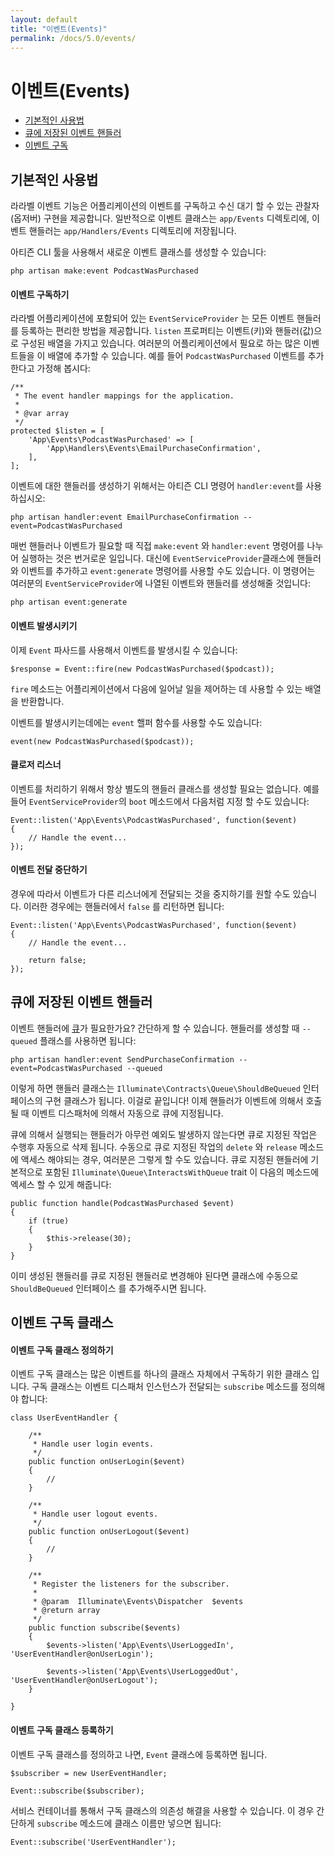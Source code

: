 ```yaml
---
layout: default
title: "이벤트(Events)"
permalink: /docs/5.0/events/
---
```


# 이벤트(Events)

- [기본적인 사용법](#basic-usage)
- [큐에 저장된 이벤트 핸들러](#queued-event-handlers)
- [이벤트 구독](#event-subscribers)

<a name="basic-usage"></a>
## 기본적인 사용법

라라벨 이벤트 기능은 어플리케이션의 이벤트를 구독하고 수신 대기 할 수 있는 관찰자(옵저버) 구현을 제공합니다. 일반적으로 이벤트 클래스는 `app/Events` 디렉토리에, 이벤트 핸들러는 `app/Handlers/Events` 디렉토리에 저장됩니다. 

아티즌 CLI 툴을 사용해서 새로운 이벤트 클래스를 생성할 수 있습니다:

	php artisan make:event PodcastWasPurchased

#### 이벤트 구독하기

라라벨 어플리케이션에 포함되어 있는 `EventServiceProvider` 는 모든 이벤트 핸들러를 등록하는 편리한 방법을 제공합니다. `listen` 프로퍼티는 이벤트(키)와 핸들러(값)으로 구성된 배열을 가지고 있습니다. 여러분의 어플리케이션에서 필요로 하는 많은 이벤트들을 이 배열에 추가할 수 있습니다. 예를 들어 `PodcastWasPurchased` 이벤트를 추가한다고 가정해 봅시다:

	/**
	 * The event handler mappings for the application.
	 *
	 * @var array
	 */
	protected $listen = [
		'App\Events\PodcastWasPurchased' => [
			'App\Handlers\Events\EmailPurchaseConfirmation',
		],
	];

이벤트에 대한 핸들러를 생성하기 위해서는 아티즌 CLI 명령어 `handler:event`를 사용하십시오:

	php artisan handler:event EmailPurchaseConfirmation --event=PodcastWasPurchased

매번 핸들러나 이벤트가 필요할 때 직접 `make:event` 와 `handler:event` 명령어를 나누어 실행하는 것은 번거로운 일입니다. 대신에 `EventServiceProvider`클래스에 핸들러와 이벤트를 추가하고 `event:generate` 명령어를 사용할 수도 있습니다. 이 명령어는 여러분의 `EventServiceProvider`에 나열된 이벤트와 핸들러를 생성해줄 것입니다:

	php artisan event:generate

#### 이벤트 발생시키기 

이제 `Event` 파사드를 사용해서 이벤트를 발생시킬 수 있습니다:

	$response = Event::fire(new PodcastWasPurchased($podcast));

`fire` 메소드는 어플리케이션에서 다음에 일어날 일을 제어하는 데 사용할 수 있는 배열을 반환합니다.

이벤트를 발생시키는데에는 `event` 핼퍼 함수를 사용할 수도 있습니다:

	event(new PodcastWasPurchased($podcast));

#### 클로저 리스너

이벤트를 처리하기 위해서 항상 별도의 핸들러 클래스를 생성할 필요는 없습니다. 예를 들어 `EventServiceProvider`의 `boot` 메소드에서 다음처럼 지정 할 수도 있습니다:

	Event::listen('App\Events\PodcastWasPurchased', function($event)
	{
		// Handle the event...
	});

#### 이벤트 전달 중단하기

경우에 따라서 이벤트가 다른 리스너에게 전달되는 것을 중지하기를 원할 수도 있습니다. 이러한 경우에는 핸들러에서 `false` 를 리턴하면 됩니다:

	Event::listen('App\Events\PodcastWasPurchased', function($event)
	{
		// Handle the event...

		return false;
	});

<a name="queued-event-handlers"></a>
## 큐에 저장된 이벤트 핸들러

이벤트 핸들러에 [큐](/docs/5.0/queues)가 필요한가요? 간단하게 할 수 있습니다. 핸들러를 생성할 때 `--queued` 플래스를 사용하면 됩니다:

	php artisan handler:event SendPurchaseConfirmation --event=PodcastWasPurchased --queued

이렇게 하면 핸들러 클래스는 `Illuminate\Contracts\Queue\ShouldBeQueued` 인터페이스의 구현 클래스가 됩니다. 이걸로 끝입니다! 이제 핸들러가 이벤트에 의해서 호출될 때 이벤트 디스패처에 의해서 자동으로 큐에 지정됩니다. 

큐에 의해서 실행되는 핸들러가 아무런 예외도 발생하지 않는다면 큐로 지정된 작업은 수행후 자동으로 삭제 됩니다. 수동으로 큐로 지정된 작업의 `delete` 와 `release` 메소드에 액세스 해야되는 경우, 여러분은 그렇게 할 수도 있습니다. 큐로 지정된 핸들러에  기본적으로 포함된 `Illuminate\Queue\InteractsWithQueue` trait 이 다음의 메소드에 엑세스 할 수 있게 해줍니다:

	public function handle(PodcastWasPurchased $event)
	{
		if (true)
		{
			$this->release(30);
		}
	}

이미 생성된 핸들러를 큐로 지정된 핸들러로 변경해야 된다면 클래스에 수동으로 `ShouldBeQueued` 인터페이스 를 추가해주시면 됩니다. 

<a name="event-subscribers"></a>
## 이벤트 구독 클래스 

#### 이벤트 구독 클래스 정의하기 

이벤트 구독 클래스는 많은 이벤트를 하나의 클래스 자체에서 구독하기 위한 클래스 입니다. 구독 클래스는 이벤트 디스패처 인스턴스가 전달되는 `subscribe` 메소드를 정의해야 합니다:

	class UserEventHandler {

		/**
		 * Handle user login events.
		 */
		public function onUserLogin($event)
		{
			//
		}

		/**
		 * Handle user logout events.
		 */
		public function onUserLogout($event)
		{
			//
		}

		/**
		 * Register the listeners for the subscriber.
		 *
		 * @param  Illuminate\Events\Dispatcher  $events
		 * @return array
		 */
		public function subscribe($events)
		{
			$events->listen('App\Events\UserLoggedIn', 'UserEventHandler@onUserLogin');

			$events->listen('App\Events\UserLoggedOut', 'UserEventHandler@onUserLogout');
		}

	}

#### 이벤트 구독 클래스 등록하기

이벤트 구독 클래스를 정의하고 나면, `Event` 클래스에 등록하면 됩니다. 

	$subscriber = new UserEventHandler;

	Event::subscribe($subscriber);

서비스 컨테이너를 통해서 구독 클래스의 의존성 해결을 사용할 수 있습니다. 이 경우 간단하게 `subscribe` 메소드에 클래스 이름만 넣으면 됩니다:

	Event::subscribe('UserEventHandler');

